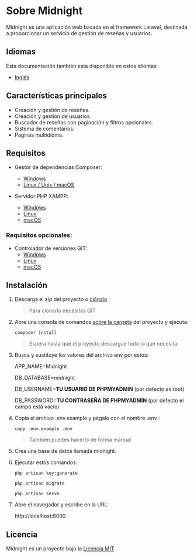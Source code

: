 # Sobre Midnight

Midnight es una aplicación web basada en el framework Laravel, destinada a proporcionar un servicio de gestión de reseñas y usuarios.

## Idiomas

Esta documentación también esta disponible en estos idiomas:

- [Inglés](../README.md)

## Características principales 

- Creación y gestión de reseñas.
- Creación y gestión de usuarios.
- Buscador de reseñas con paginación y filtros opcionales.
- Sistema de comentarios.
- Paginas multidioma.

## Requisitos

- Gestor de dependencias Composer:
  - [Windows](https://getcomposer.org/doc/00-intro.md#installation-windows)
  - [Linux / Unix / macOS](https://getcomposer.org/doc/00-intro.md#installation-linux-unix-macos)

- Servidor PHP XAMPP:
  - [Windows](https://www.apachefriends.org/download.html#download-windows)
  - [Linux](https://www.apachefriends.org/download.html#download-linux)
  - [macOS](https://www.apachefriends.org/download.html#download-apple)

### Requisitos opcionales:

- Controlador de versiones GIT:
  - [Windows](https://git-scm.com/download/win)
  - [Linux](https://git-scm.com/download/linux)
  - [macOS](https://git-scm.com/download/mac)

## Instalación

1. Descarga el zip del proyecto o [clónalo](https://git-scm.com/book/es/v1/Fundamentos-de-Git-Obteniendo-un-repositorio-Git#Clonando-un-repositorio-existente) 
    >Para clonarlo necesitas GIT
2. Abre una consola de comandos [sobre la carpeta](https://www.interadictos.es/2014/07/07/abrir-carpeta-desde-cmd/) del proyecto y ejecuta:

    ```
    composer install
    ```
    >Espera hasta que el proyecto descargue todo lo que necesita.

3. Busca y sustituye los valores del archivo env por estos:

    APP_NAME=Midnight

    DB_DATABASE=midnight

    DB_USERNAME=**TU USUARIO DE PHPMYADMIN** (por defecto es root)

    DB_PASSWORD=**TU CONTRASEÑA DE PHPMYADMIN** (por defecto el campo está vacío)

4. Copia el archivo .env.example y pégalo con el nombre .env :

    ```
    copy .env.example .env
    ```

    >También puedes hacerlo de forma manual

5. Crea una base de datos llamada midnight.
    
6. Ejecutar estos comandos:

    ```
    php artisan key:generate
    ```
    ```
    php artisan migrate
    ```

    ```
    php artisan serve
    ```
7. Abre el navegador y escribe en la URL:

    http://localhost:8000


## Licencia

Midnight es un proyecto bajo la [Licencia MIT](https://opensource.org/licenses/MIT).
